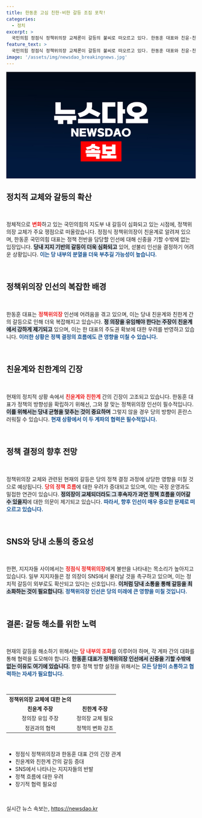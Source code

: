 ```yaml
---
title: 한동훈 고심 친한·비한 갈등 조짐 포착!
categories:
  - 정치
excerpt: >
  국민의힘 정점식 정책위의장 교체론이 갈등의 불씨로 떠오르고 있다. 한동훈 대표와 친윤·친한 지지자 간의 충돌이 심화되며, 정 의장의 페이스북에는 응원의 목소리와 반발이 엇갈리고 있다.
feature_text: >
  국민의힘 정점식 정책위의장 교체론이 갈등의 불씨로 떠오르고 있다. 한동훈 대표와 친윤·친한 지지자 간의 충돌이 심화되며, 정 의장의 페이스북에는 응원의 목소리와 반발이 엇갈리고 있다.
image: '/assets/img/newsdao_breakingnews.jpg'
---
```


<p><img src="/assets/img/newsdao_breakingnews.jpg" alt="cryptoinkorea 속보" /></p>

<h2 data-ke-size="size26">정치적 교체와 갈등의 확산</h2>

<p data-ke-size="size16">&nbsp;</p>

<p>정체적으로 <b><span style="color: #ee2323;">변화</span></b>하고 있는 국민의힘의 지도부 내 갈등이 심화되고 있는 시점에, 정책위의장 교체가 주요 쟁점으로 떠올랐습니다. 정점식 정책위의장이 친윤계로 알려져 있으며, 한동훈 국민의힘 대표는 정책 전반을 담당할 인선에 대해 신중을 기할 수밖에 없는 입장입니다. <b><span style="background-color: #21538527;">당내 지지 기반의 갈등이 더욱 심화되고</span></b> 있어, 섣불리 인선을 결정하기 어려운 상황입니다. <b><span style="color: #1a5490;">이는 당 내부의 분열을 더욱 부추길 가능성이 높습니다.</span></b></p>

<p data-ke-size="size16">&nbsp;</p>

<h2 data-ke-size="size26">정책위의장 인선의 복잡한 배경</h2>

<p data-ke-size="size16">&nbsp;</p>

<p>한동훈 대표는 <b><span style="color: #ee2323;">정책위의장</span></b> 인선에 어려움을 겪고 있으며, 이는 당내 친윤계와 친한계 간의 갈등으로 인해 더욱 복잡해지고 있습니다. <b><span style="background-color: #21538527;">정 의장을 유임해야 한다는 주장이 친윤계에서 강하게 제기되고</span></b> 있으며, 이는 한 대표의 주도권 확보에 대한 우려를 반영하고 있습니다. <b><span style="color: #1a5490;">이러한 상황은 정책 결정의 흐름에도 큰 영향을 미칠 수 있습니다.</span></b></p>

<p data-ke-size="size16">&nbsp;</p>

<h2 data-ke-size="size26">친윤계와 친한계의 긴장</h2>

<p data-ke-size="size16">&nbsp;</p>

<p>현재의 정치적 상황 속에서 <b><span style="color: #ee2323;">친윤계와 친한계</span></b> 간의 긴장이 고조되고 있습니다. 한동훈 대표가 정책의 방향성을 확립하기 위해선, 그와 잘 맞는 정책위의장 인선이 필수적입니다. <b><span style="background-color: #21538527;">이를 위해서는 당내 균형을 맞추는 것이 중요하며</span></b> 그렇지 않을 경우 당의 방향이 혼란스러워질 수 있습니다. <b><span style="color: #1a5490;">현재 상황에서 이 두 계파의 협력은 필수적입니다.</span></b></p>

<p data-ke-size="size16">&nbsp;</p>

<h2 data-ke-size="size26">정책 결정의 향후 전망</h2>

<p data-ke-size="size16">&nbsp;</p>

<p>정책위의장 교체와 관련된 현재의 갈등은 당의 정책 결정 과정에 상당한 영향을 미칠 것으로 예상됩니다. <b><span style="color: #ee2323;">당의 정책 흐름</span></b>에 대한 우려가 증대되고 있으며, 이는 국정 운영과도 밀접한 연관이 있습니다. <b><span style="background-color: #21538527;">정의장이 교체되더라도 그 후속자가 과연 정책 흐름을 이어갈 수 있을지</span></b>에 대한 의문이 제기되고 있습니다. <b><span style="color: #1a5490;">따라서, 향후 인선이 매우 중요한 문제로 떠오르고 있습니다.</span></b></p>

<p data-ke-size="size16">&nbsp;</p>

<h2 data-ke-size="size26">SNS와 당내 소통의 중요성</h2>

<p data-ke-size="size16">&nbsp;</p>

<p>한편, 지지자들 사이에서는 <b><span style="color: #ee2323;">정점식 정책위의장</span></b>에게 불만을 나타내는 목소리가 높아지고 있습니다. 일부 지지자들은 정 의장이 SNS에서 물러날 것을 촉구하고 있으며, 이는 정치적 갈등이 외부로도 확산되고 있다는 신호입니다. <b><span style="background-color: #21538527;">이처럼 당내 소통을 통해 갈등을 최소화하는 것이 필요합니다.</span></b> <b><span style="color: #1a5490;">정책위의장 인선은 당의 미래에 큰 영향을 미칠 것입니다.</span></b></p>

<p data-ke-size="size16">&nbsp;</p>

<h2 data-ke-size="size26">결론: 갈등 해소를 위한 노력</h2>

<p data-ke-size="size16">&nbsp;</p>

<p>현재의 갈등을 해소하기 위해서는 <b><span style="color: #ee2323;">당 내부의 조화</span></b>를 이루어야 하며, 각 계파 간의 대화를 통해 협력을 도모해야 합니다. <b><span style="background-color: #21538527;">한동훈 대표가 정책위의장 인선에서 신중을 기할 수밖에 없는 이유도 여기에 있습니다.</span></b> 향후 정책 방향 설정을 위해서는 <b><span style="color: #1a5490;">모든 당원이 소통하고 협력하는 자세가 필요합니다.</span></b></p>

<p data-ke-size="size16">&nbsp;</p>

<table style="width: 100%;">
    <tr>
        <td style="text-align: center; height: 17px;"><b>정책위의장 교체에 대한 논의</b></td>
    </tr>
    <tr>
        <td style="text-align: center; height: 17px;"><b>친윤계 주장</b></td>
        <td style="text-align: center; height: 17px;"><b>친한계 주장</b></td>
    </tr>
    <tr>
        <td style="text-align: center; height: 17px;">정의장 유임 주장</td>
        <td style="text-align: center; height: 17px;">정의장 교체 필요</td>
    </tr>
    <tr>
        <td style="text-align: center; height: 17px;">정권과의 협력</td>
        <td style="text-align: center; height: 17px;">정책의 변화 강조</td>
    </tr>
</table>

<p data-ke-size="size16">&nbsp;</p>

<ul>
    <li>정점식 정책위의장과 한동훈 대표 간의 긴장 관계</li>
    <li>친윤계와 친한계 간의 갈등 증대</li>
    <li>SNS에서 나타나는 지지자들의 반발</li>
    <li>정책 흐름에 대한 우려</li>
    <li>장기적 협력 필요성</li>
</ul>

<p data-ke-size="size16">&nbsp;</p>
실시간 뉴스 속보는, <a href="https://newsdao.kr" rel="dofollow">https://newsdao.kr</a>


